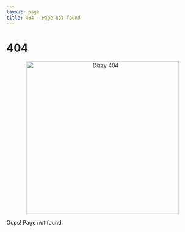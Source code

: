 ```yaml
---
layout: page
title: 404 - Page not found
---
```


# 404

<p align="center">
  <img src="./image/dizzy.gif" alt="Dizzy 404" width="400" />
</p>

Oops! Page not found.


